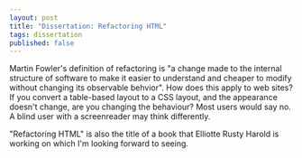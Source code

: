 ```yaml
---
layout: post
title: "Dissertation: Refactoring HTML"
tags: dissertation
published: false
---
```

Martin Fowler's definition of refactoring is "a change made to the internal
structure of software to make it easier to understand and cheaper to modify
without changing its observable behvior".
How does this apply to web sites?
If you convert a table-based layout to a CSS layout, and the appearance doesn't change, are you changing the behaviour?
Most users would say no.
A blind user with a screenreader may think differently.

"Refactoring HTML" is also the title of a book that Elliotte Rusty Harold is working on which I'm looking forward to seeing.
